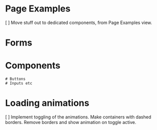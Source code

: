 # Page Examples

[ ] Move stuff out to dedicated components, from Page Examples view.

# Forms

# Components

    # Buttons
    # Inputs etc

# Loading animations

[ ] Implement toggling of the animations. Make containers with dashed borders. Remove borders and show animation on toggle active.
